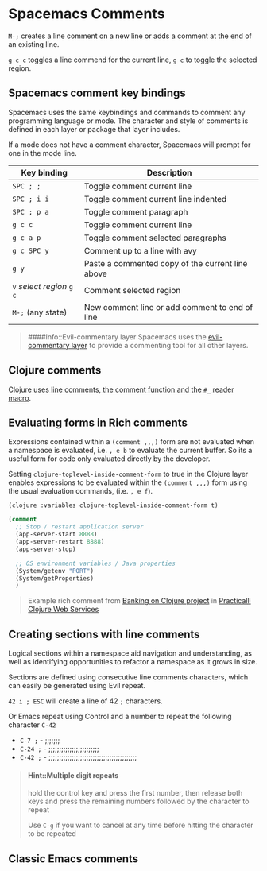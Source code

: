 # Spacemacs Comments

`M-;` creates a line comment on a new line or adds a comment at the end of an existing line.

`g c c` toggles a line commend for the current line, `g c` to toggle the selected region.


## Spacemacs comment key bindings

Spacemacs uses the same keybindings and commands to comment any programming language or mode.  The character and style of comments is defined in each layer or package that layer includes.

If a mode does not have a comment character, Spacemacs will prompt for one in the mode line.

| Key binding               | Description                                      |
|---------------------------|--------------------------------------------------|
| `SPC ; ;`                 | Toggle comment current line                      |
| `SPC ; i i`               | Toggle comment current line indented             |
| `SPC ; p a`               | Toggle comment paragraph                         |
| `g c c`                   | Toggle comment current line                      |
| `g c a p`                 | Toggle comment selected paragraphs               |
| `g c SPC y`               | Comment up to a line with avy                    |
| `g y`                     | Paste a commented copy of the current line above |
| `v` _select region_ `g c` | Comment selected region                          |
| `M-;`  (any state)        | New comment line or add comment to end of line   |


> ####Info::Evil-commentary layer
> Spacemacs uses the [evil-commentary layer](https://github.com/syl20bnr/spacemacs/tree/develop/layers/%2Bvim/evil-commentary) to provide a commenting tool for all other layers.

## Clojure comments

[Clojure uses line comments, the comment function and the `#_` reader macro](https://practical.li/clojure/reference/clojure-syntax/comments.html "Practicalli Clojure: Comments").



## Evaluating forms in Rich comments

Expressions contained within a `(comment ,,,)` form are not evaluated when a namespace is evaluated, i.e. `, e b` to evaluate the current buffer.  So its a useful form for code only evaluated directly by the developer.

Setting `clojure-toplevel-inside-comment-form` to true in the Clojure layer enables expressions to be evaluated within the `(comment ,,,)` form using the usual evaluation commands, (i.e. `, e f`).

```elisp
(clojure :variables clojure-toplevel-inside-comment-form t)
```


```clojure
(comment
  ;; Stop / restart application server
  (app-server-start 8888)
  (app-server-restart 8888)
  (app-server-stop)

  ;; OS environment variables / Java properties
  (System/getenv "PORT")
  (System/getProperties)
  )
```

> Example rich comment from [Banking on Clojure project](https://practical.li/clojure-web-services/projects/banking-on-clojure/application-server-configuration.html#repl-driven-development-helpers) in [Practicalli Clojure Web Services](https://practical.li/clojure-web-services/projects/banking-on-clojure/application-server-configuration.html#repl-driven-development-helpers)


## Creating sections with line comments

Logical sections within a namespace aid navigation and understanding, as well as identifying opportunities to refactor a namespace as it grows in size.

Sections are defined using consecutive line comments characters, which can easily be generated using Evil repeat.

`42 i ; ESC` will create a line of 42 `;` characters.

Or Emacs repeat using Control and a number to repeat the following character `C-42`

* `C-7 ;`  - ;;;;;;;
* `C-24 ;` - ;;;;;;;;;;;;;;;;;;;;;;;;
* `C-42 ;` - ;;;;;;;;;;;;;;;;;;;;;;;;;;;;;;;;;;;;;;;;;;

> #### Hint::Multiple digit repeats
> hold the control key and press the first number, then release both keys and press the remaining numbers followed by the character to repeat
>
> Use `C-g` if you want to cancel at any time before hitting the character to be repeated



## Classic Emacs comments
